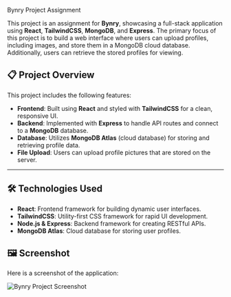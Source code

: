  Bynry Project Assignment

This project is an assignment for **Bynry**, showcasing a full-stack application using **React**, **TailwindCSS**, **MongoDB**, and **Express**. The primary focus of this project is to build a web interface where users can upload profiles, including images, and store them in a MongoDB cloud database. Additionally, users can retrieve the stored profiles for viewing.

## 📋 Project Overview
This project includes the following features:

- **Frontend**: Built using **React** and styled with **TailwindCSS** for a clean, responsive UI.
- **Backend**: Implemented with **Express** to handle API routes and connect to a **MongoDB** database.
- **Database**: Utilizes **MongoDB Atlas** (cloud database) for storing and retrieving profile data.
- **File Upload**: Users can upload profile pictures that are stored on the server.

---

## 🛠️ Technologies Used
- **React**: Frontend framework for building dynamic user interfaces.
- **TailwindCSS**: Utility-first CSS framework for rapid UI development.
- **Node.js & Express**: Backend framework for creating RESTful APIs.
- **MongoDB Atlas**: Cloud database for storing user profiles.

## 🖼️ Screenshot

Here is a screenshot of the application:

![Bynry Project Screenshot](.src/assets/Screenshot_17-11-2024.jpeg)